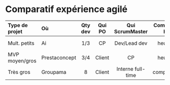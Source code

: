 Comparatif expérience agilé
===========================

| Type de projet | Où           | Qty dev | Qui PO | Qui ScrumMaster | Compl. vs h. | Rétro/amél. | Liv. client | Qualité | 
| :---           | :---         | :---:   |  :---: | :---:           | :---:        |  :---:      | :---:       | :---:   |
| Mult. petits   | Ai            | 1/3    | CP     | Dev/Lead dev    | heures       | oui         | à la fin    | *       |
| MVP moyen/gros | Prestaconcept | 3/4    | Client | CP              | heures       | non         | oui         | *       |
| Très gros      | Groupama      | 8      | Client | Interne full-time | complexité | oui         | oui         | ***     | 

